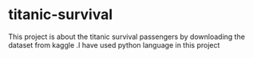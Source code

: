 # titanic-survival
This project is about the titanic survival passengers by downloading the dataset from kaggle .I have used python language in this project
